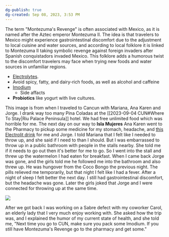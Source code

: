 ```yaml
---
dg-publish: true
dg-created: Sep 08, 2023, 3:53 PM
---
```


The term "Montezuma's Revenge" is often associated with Mexico, as it is named after the Aztec emperor Montezuma II. The idea is that travelers to Mexico might experience gastrointestinal discomfort due to the adjustment to local cuisine and water sources, and according to local folklore it is linked to Montezuma II taking symbolic revenge against foreign invaders after Spanish conquistadors invaded Mexico. This folklore adds a humorous twist to the discomfort travelers may face when trying new foods and water sources in unfamiliar regions.


- [Electrolytes](https://www.walgreens.com/store/c/electrolit-hydration-beverage-drink-with-electrolytes-strawberry-kiwi/ID=300420212-product).
- Avoid spicy, fatty, and dairy-rich foods, as well as alcohol and caffeine
- [Imodium](https://www.cvs.com/shop/imodium-multi-symptom-relief-caplets-12-ct-prodid-1011923)
	- Side affacts
- **Probiotics** like yogurt with live cultures.

This image is from when I traveled to Cancun with Mariana, Ana Karen and Jorge. I drank way too many Pina Coladas at the [[2023-09-04 CUN#Where To Stay|Riu Palace Peninsula]] hotel. We had free unlimited food which was horrible for me. The next day on our way to **Isla Mujeres** Ana Karen went to the Pharmacy to pickup some medicine for my stomach, headache, and [this Electrolit drink](https://www.walgreens.com/store/c/electrolit-hydration-beverage-drink-with-electrolytes-strawberry-kiwi/ID=300420212-product) for me and Jorge. I told Mariana that I felt like I needed to throw up, and she said if I need to than I should. But I was embarrassed to throw up in a public bathroom with people in the stalls nearby. She told me if it needs to go out then it's better for me to go. So I went into the stall and threw up the watermelon I had eaten for breakfast. When I came back Jorge was gone, and the girls told me he followed me into the bathroom and also threw up. He was hungover from the Coco Bongo the previous night. The pills relieved me temporarily, but that night I felt like I had a fever. After a night of sleep I felt better the next day. I still had gastrointestinal discomfort, but the headache was gone. Later the girls joked that Jorge and I were connected for throwing up at the same time.

![](https://lh3.googleusercontent.com/pw/AIL4fc8RguRmv4ZLb0vuA_6WWqVXrhvbaQimg-OLI-HJS5WV4kJ84VyNSVdoSaPcRdeHjJERKfz6w7i8z-vff_4gColr8O1CYwecoybUZaOXTnOKnwofexA1r6rhvoYhuNjJ1pw2ByKyDQm-wQcCR_TR5ff7gg=w1480-h1973-s-no?authuser=0)

After we got back I was working on a Sabre defect with my coworker Carol, an elderly lady that I very much enjoy working with. She asked how the trip was, and I explained the humor of my current state of health, and she told me, "Next time you go to CUN, make sure you pack some Imodium. If you still have Montezuma's Revenge go to the pharmacy and get some."